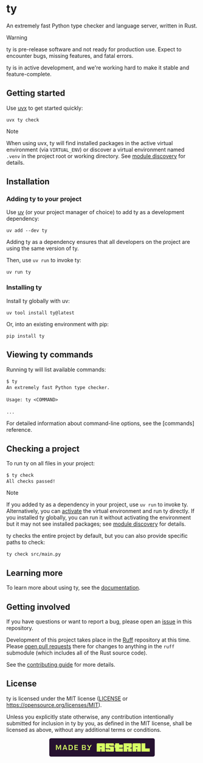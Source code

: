 # ty

An extremely fast Python type checker and language server, written in Rust.

> [!WARNING]
> ty is pre-release software and not ready for production use. Expect to encounter bugs, missing
> features, and fatal errors.

ty is in active development, and we're working hard to make it stable
and feature-complete.

## Getting started

Use [uvx](https://docs.astral.sh/uv/guides/tools/#running-tools) to get started quickly:

```shell
uvx ty check
```

> [!NOTE]
> When using uvx, ty will find installed packages in the active virtual environment (via
>  `VIRTUAL_ENV`) or discover a virtual environment named `.venv` in the project root or working
> directory. See [module discovery](./docs/README.md#module-discovery) for details.

## Installation

### Adding ty to your project

Use [uv](https://github.com/astral-sh/uv) (or your project manager of choice) to add ty as a
development dependency:

```shell
uv add --dev ty
```

Adding ty as a dependency ensures that all developers on the project are using the same version of
ty.

Then, use `uv run` to invoke ty:

```shell
uv run ty
```

### Installing ty

Install ty globally with uv:

```shell
uv tool install ty@latest
```

Or, into an existing environment with pip:

```shell
pip install ty
```

## Viewing ty commands

Running ty will list available commands:

```console
$ ty
An extremely fast Python type checker.

Usage: ty <COMMAND>

...
```

For detailed information about command-line options, see the [commands] reference.

## Checking a project

To run ty on all files in your project:

```console
$ ty check
All checks passed!
```

> [!NOTE]
> If you added ty as a dependency in your project, use `uv run` to invoke ty. Alternatively, you can
> [activate](https://docs.astral.sh/uv/pip/environments/#using-a-virtual-environment) the virtual
> environment and run ty directly. If you installed ty globally, you can run it without activating
> the environment but it may not see installed packages; see [module discovery](./docs/README.md#module-discovery)
> for details.

ty checks the entire project by default, but you can also provide specific paths to check:

```shell
ty check src/main.py
```

## Learning more

To learn more about using ty, see the [documentation](./docs/README.md).

## Getting involved

If you have questions or want to report a bug, please open an
[issue](https://github.com/astral-sh/ty/issues) in this repository.

Development of this project takes place in the [Ruff](https://github.com/astral-sh/ruff) repository
at this time. Please [open pull requests](https://github.com/astral-sh/ruff/pulls) there for changes
to anything in the `ruff` submodule (which includes all of the Rust source code).

See the
[contributing guide](./CONTRIBUTING.md) for more details.

## License

ty is licensed under the MIT license ([LICENSE](LICENSE) or
<https://opensource.org/licenses/MIT>).

Unless you explicitly state otherwise, any contribution intentionally submitted for inclusion in ty
by you, as defined in the MIT license, shall be licensed as above, without any additional terms or
conditions.

<div align="center">
  <a target="_blank" href="https://astral.sh" style="background:none">
    <img src="https://raw.githubusercontent.com/astral-sh/uv/main/assets/svg/Astral.svg" alt="Made by Astral">
  </a>
</div>
